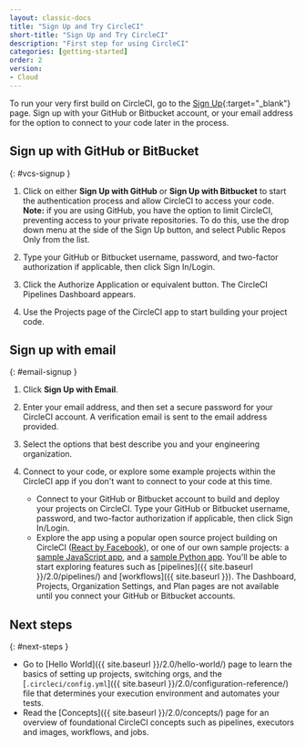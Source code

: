 ```yaml
---
layout: classic-docs
title: "Sign Up and Try CircleCI"
short-title: "Sign Up and Try CircleCI"
description: "First step for using CircleCI"
categories: [getting-started]
order: 2
version:
- Cloud
---
```


To run your very first build on CircleCI, go to the [Sign Up](https://circleci.com/signup/){:target="_blank"} page. Sign up with your GitHub or Bitbucket account, or your email address for the option to connect to your code later in the process.

## Sign up with GitHub or BitBucket
{: #vcs-signup }

1. Click on either **Sign Up with GitHub** or **Sign Up with Bitbucket** to start the authentication process and allow CircleCI to access your code. **Note:** if you are using GitHub, you have the option to limit CircleCI, preventing access to your private repositories. To do this, use the drop down menu at the side of the Sign Up button, and select Public Repos Only from the list.

2. Type your GitHub or Bitbucket username, password, and two-factor authorization if applicable, then click Sign In/Login.

3. Click the Authorize Application or equivalent button. The CircleCI Pipelines Dashboard appears.

4. Use the Projects page of the CircleCI app to start building your project code.

## Sign up with email
{: #email-signup }

1. Click **Sign Up with Email**.

2. Enter your email address, and then set a secure password for your CircleCI account. A verification email is sent to the email address provided.

3. Select the options that best describe you and your engineering organization.

4. Connect to your code, or explore some example projects within the CircleCI app if you don't want to connect to your code at this time.

    - Connect to your GitHub or Bitbucket account to build and deploy your projects on CircleCI. Type your GitHub or Bitbucket username, password, and two-factor authorization if applicable, then click Sign In/Login.
    - Explore the app using a popular open source project building on CircleCI ([React by Facebook](https://app.circleci.com/pipelines/github/facebook/react)), or one of our own sample projects: a [sample JavaScript app](https://app.circleci.com/pipelines/github/CircleCI-Public/sample-javascript-cfd/), and a [sample Python app](https://app.circleci.com/pipelines/github/CircleCI-Public/sample-python-cfd/). You'll be able to start exploring features such as [pipelines]({{ site.baseurl }}/2.0/pipelines/) and [workflows]({{ site.baseurl }}). The Dashboard, Projects, Organization Settings, and Plan pages are not available until you connect your GitHub or Bitbucket accounts.


## Next steps
{: #next-steps }

- Go to [Hello World]({{ site.baseurl }}/2.0/hello-world/) page to learn the basics of setting up projects, switching orgs, and the [`.circleci/config.yml`]({{ site.baseurl }}/2.0/configuration-reference/) file that determines your execution environment and automates your tests.
- Read the [Concepts]({{ site.baseurl }}/2.0/concepts/) page for an overview of foundational CircleCI concepts such as pipelines, executors and images, workflows, and jobs.
